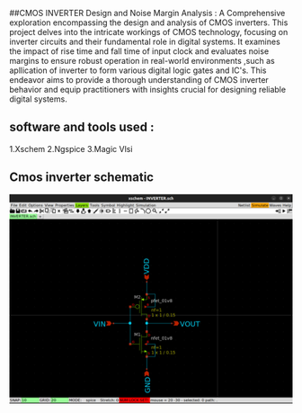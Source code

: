 ##CMOS INVERTER Design and Noise Margin Analysis :
 A Comprehensive exploration encompassing the design and analysis of CMOS inverters. This project delves into the intricate workings of CMOS technology, focusing on inverter circuits and their fundamental role in digital systems. It examines the impact of rise time and fall time of input clock and evaluates noise margins to ensure robust operation in real-world environments ,such as apllication of inverter to form various digital logic gates and IC's. This endeavor aims to provide a thorough understanding of CMOS inverter behavior and equip practitioners with insights crucial for designing reliable digital systems.
## software and tools used :
1.Xschem 
2.Ngspice
3.Magic Vlsi 

## Cmos inverter schematic 

![INV_schematic](https://github.com/shrishu-kumar/xschem_pr1/blob/main/inv_screenshots/inverter%20schematic.jpg)

